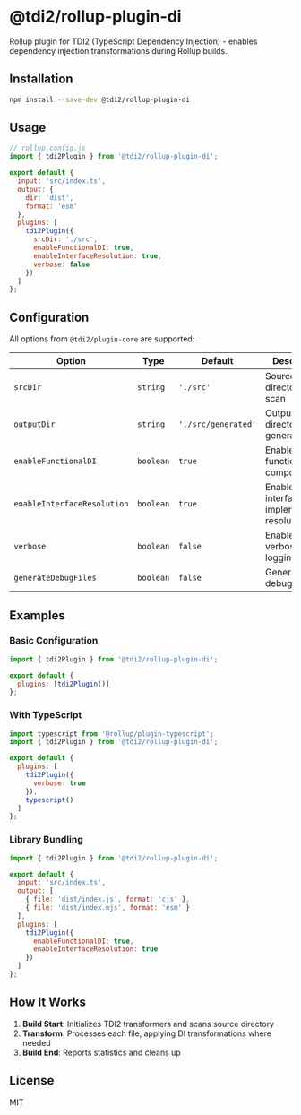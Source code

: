 # @tdi2/rollup-plugin-di

Rollup plugin for TDI2 (TypeScript Dependency Injection) - enables dependency injection transformations during Rollup builds.

## Installation

```bash
npm install --save-dev @tdi2/rollup-plugin-di
```

## Usage

```javascript
// rollup.config.js
import { tdi2Plugin } from '@tdi2/rollup-plugin-di';

export default {
  input: 'src/index.ts',
  output: {
    dir: 'dist',
    format: 'esm'
  },
  plugins: [
    tdi2Plugin({
      srcDir: './src',
      enableFunctionalDI: true,
      enableInterfaceResolution: true,
      verbose: false
    })
  ]
};
```

## Configuration

All options from `@tdi2/plugin-core` are supported:

| Option | Type | Default | Description |
|--------|------|---------|-------------|
| `srcDir` | `string` | `'./src'` | Source directory to scan |
| `outputDir` | `string` | `'./src/generated'` | Output directory for generated files |
| `enableFunctionalDI` | `boolean` | `true` | Enable functional component DI |
| `enableInterfaceResolution` | `boolean` | `true` | Enable interface-to-implementation resolution |
| `verbose` | `boolean` | `false` | Enable verbose logging |
| `generateDebugFiles` | `boolean` | `false` | Generate debug files |

## Examples

### Basic Configuration

```javascript
import { tdi2Plugin } from '@tdi2/rollup-plugin-di';

export default {
  plugins: [tdi2Plugin()]
};
```

### With TypeScript

```javascript
import typescript from '@rollup/plugin-typescript';
import { tdi2Plugin } from '@tdi2/rollup-plugin-di';

export default {
  plugins: [
    tdi2Plugin({
      verbose: true
    }),
    typescript()
  ]
};
```

### Library Bundling

```javascript
import { tdi2Plugin } from '@tdi2/rollup-plugin-di';

export default {
  input: 'src/index.ts',
  output: [
    { file: 'dist/index.js', format: 'cjs' },
    { file: 'dist/index.mjs', format: 'esm' }
  ],
  plugins: [
    tdi2Plugin({
      enableFunctionalDI: true,
      enableInterfaceResolution: true
    })
  ]
};
```

## How It Works

1. **Build Start**: Initializes TDI2 transformers and scans source directory
2. **Transform**: Processes each file, applying DI transformations where needed
3. **Build End**: Reports statistics and cleans up

## License

MIT

